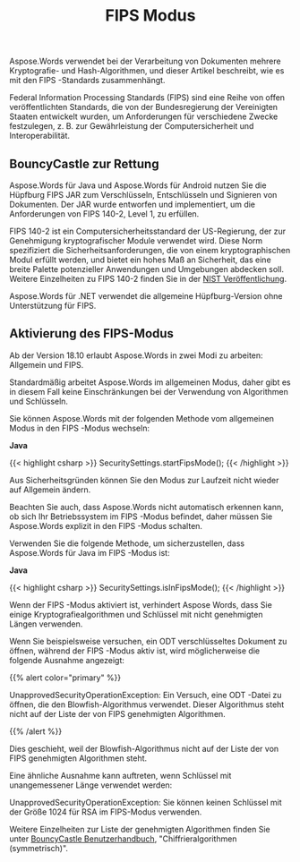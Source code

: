 ﻿---
title: FIPS Modus
second_title: Aspose.Words für Java
articleTitle: FIPS Modus
linktitle: FIPS Modus
description: "Aspose.Words für Java verwendet bei der Verarbeitung von Dokumenten mehrere Kryptografie- und Hash-Algorithmen, um den FIPS -Standards zu entsprechen."
type: docs
weight: 80
url: /de/java/fips-mode/
timestamp: 2024-05-08-10-19-58
---

Aspose.Words verwendet bei der Verarbeitung von Dokumenten mehrere Kryptografie- und Hash-Algorithmen, und dieser Artikel beschreibt, wie es mit den FIPS -Standards zusammenhängt.

Federal Information Processing Standards (FIPS) sind eine Reihe von offen veröffentlichten Standards, die von der Bundesregierung der Vereinigten Staaten entwickelt wurden, um Anforderungen für verschiedene Zwecke festzulegen, z. B. zur Gewährleistung der Computersicherheit und Interoperabilität.

## BouncyCastle zur Rettung

Aspose.Words für Java und Aspose.Words für Android nutzen Sie die Hüpfburg FIPS JAR zum Verschlüsseln, Entschlüsseln und Signieren von Dokumenten. Der JAR wurde entworfen und implementiert, um die Anforderungen von FIPS 140-2, Level 1, zu erfüllen.

FIPS 140-2 ist ein Computersicherheitsstandard der US-Regierung, der zur Genehmigung kryptografischer Module verwendet wird. Diese Norm spezifiziert die Sicherheitsanforderungen, die von einem kryptographischen Modul erfüllt werden, und bietet ein hohes Maß an Sicherheit, das eine breite Palette potenzieller Anwendungen und Umgebungen abdecken soll. Weitere Einzelheiten zu FIPS 140-2 finden Sie in der [NIST Veröffentlichung](https://www.nist.gov/publications/security-requirements-cryptographic-modules-includes-change-notices-1232002?pub_id=902003).

Aspose.Words für .NET verwendet die allgemeine Hüpfburg-Version ohne Unterstützung für FIPS.

## Aktivierung des FIPS-Modus

Ab der Version 18.10 erlaubt Aspose.Words in zwei Modi zu arbeiten: Allgemein und FIPS.

Standardmäßig arbeitet Aspose.Words im allgemeinen Modus, daher gibt es in diesem Fall keine Einschränkungen bei der Verwendung von Algorithmen und Schlüsseln.

Sie können Aspose.Words mit der folgenden Methode vom allgemeinen Modus in den FIPS -Modus wechseln:

**Java**

{{< highlight csharp >}}
SecuritySettings.startFipsMode();
{{< /highlight >}}

Aus Sicherheitsgründen können Sie den Modus zur Laufzeit nicht wieder auf Allgemein ändern.

Beachten Sie auch, dass Aspose.Words nicht automatisch erkennen kann, ob sich Ihr Betriebssystem im FIPS -Modus befindet, daher müssen Sie Aspose.Words explizit in den FIPS -Modus schalten.

Verwenden Sie die folgende Methode, um sicherzustellen, dass Aspose.Words für Java im FIPS -Modus ist:

**Java**

{{< highlight csharp >}}
SecuritySettings.isInFipsMode();
{{< /highlight >}}

Wenn der FIPS -Modus aktiviert ist, verhindert Aspose Words, dass Sie einige Kryptografiealgorithmen und Schlüssel mit nicht genehmigten Längen verwenden.

Wenn Sie beispielsweise versuchen, ein ODT verschlüsseltes Dokument zu öffnen, während der FIPS -Modus aktiv ist, wird möglicherweise die folgende Ausnahme angezeigt:

{{% alert color="primary" %}}

UnapprovedSecurityOperationException: Ein Versuch, eine ODT -Datei zu öffnen, die den Blowfish-Algorithmus verwendet. Dieser Algorithmus steht nicht auf der Liste der von FIPS genehmigten Algorithmen.

{{% /alert %}}

Dies geschieht, weil der Blowfish-Algorithmus nicht auf der Liste der von FIPS genehmigten Algorithmen steht.

Eine ähnliche Ausnahme kann auftreten, wenn Schlüssel mit unangemessener Länge verwendet werden:

UnapprovedSecurityOperationException: Sie können keinen Schlüssel mit der Größe 1024 für RSA im FIPS-Modus verwenden.

Weitere Einzelheiten zur Liste der genehmigten Algorithmen finden Sie unter [BouncyCastle Benutzerhandbuch](https://downloads.bouncycastle.org/fips-java/docs/BC-FJA-UserGuide-1.0.1.pdf), "Chiffrieralgorithmen (symmetrisch)".


